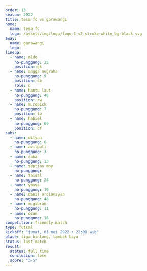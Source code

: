 ```yaml
---
order: 13
season: 2022
title: tesa fc vs garawangi
home:
  name: tesa fc
  logo: /assets/img/logo/logo-1_v2_stroke-white_bg-black.svg
away:
  name: garawangi
  logo:
lineup:
  - name: aldo
    no-punggung: 23
    position: gk
  - name: angga nugraha
    no-punggung: 9
    position: cb
    role: c
  - name: hantu laut
    no-punggung: 48
    position: rw
  - name: m.ropick
    no-punggung: 7
    position: lw
  - name: habiel
    no-punggung: 69
    position: cf
subs:
  - name: dityaa
    no-punggung: 6
  - name: azilpati
    no-punggung: 3
  - name: raka
    no-punggung: 13
  - name: septian moy
    no-punggung: 
  - name: faisal
    no-punggung: 24
  - name: yasya
    no-punggung: 19
  - name: danil ardiansyah
    no-punggung: 48
  - name: m.gibran
    no-punggung: 11
  - name: ozan
    no-punggung: 18
competition: friendly match
type: futsal
kickoff: "jumat, 01 mei 2022 • 22:00 wib"
place: tiga bintang, tambak baya
status: last match
result:
  status: full time
  conclusion: lose
  score: "3-5"
---
```

